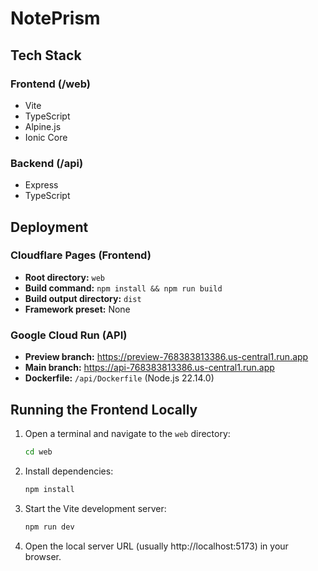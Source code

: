 # NotePrism

## Tech Stack

### Frontend (/web)
- Vite
- TypeScript
- Alpine.js
- Ionic Core

### Backend (/api)
- Express
- TypeScript

## Deployment

### Cloudflare Pages (Frontend)
- **Root directory:** `web`
- **Build command:** `npm install && npm run build`
- **Build output directory:** `dist`
- **Framework preset:** None

### Google Cloud Run (API)
- **Preview branch:** https://preview-768383813386.us-central1.run.app
- **Main branch:** https://api-768383813386.us-central1.run.app
- **Dockerfile:** `/api/Dockerfile` (Node.js 22.14.0)

## Running the Frontend Locally

1. Open a terminal and navigate to the `web` directory:
   ```sh
   cd web
   ```
2. Install dependencies:
   ```sh
   npm install
   ```
3. Start the Vite development server:
   ```sh
   npm run dev
   ```
4. Open the local server URL (usually http://localhost:5173) in your browser. 